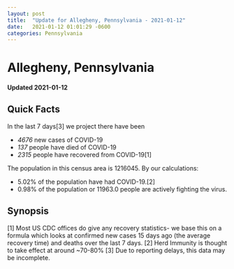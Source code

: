 ```yaml
---
layout: post
title:  "Update for Allegheny, Pennsylvania - 2021-01-12"
date:   2021-01-12 01:01:29 -0600
categories: Pennsylvania
---
```


# Allegheny, Pennsylvania
#### Updated 2021-01-12

## Quick Facts

In the last 7 days[3] we project there have been
- *4676* new cases of COVID-19
- *137* people have died of COVID-19
- *2315* people have recovered from COVID-19[1]

The population in this census area is 1216045. By our calculations:
- 5.02% of the population have had COVID-19.[2]
- 0.98% of the population or 11963.0 people are actively fighting the virus.

## Synopsis




[1] Most US CDC offices do give any recovery statistics- we base this on a formula which looks at confirmed new cases
15 days ago (the average recovery time) and deaths over the last 7 days.
[2] Herd Immunity is thought to take effect at around ~70-80%
[3] Due to reporting delays, this data may be incomplete. 
    